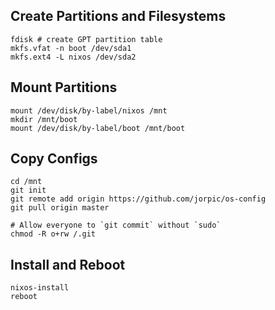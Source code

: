 
Create Partitions and Filesystems
---------------------------------

```
fdisk # create GPT partition table
mkfs.vfat -n boot /dev/sda1
mkfs.ext4 -L nixos /dev/sda2
```

Mount Partitions
----------------

```
mount /dev/disk/by-label/nixos /mnt
mkdir /mnt/boot
mount /dev/disk/by-label/boot /mnt/boot
```

Copy Configs
------------

```
cd /mnt
git init
git remote add origin https://github.com/jorpic/os-config
git pull origin master

# Allow everyone to `git commit` without `sudo`
chmod -R o+rw /.git
```

Install and Reboot
------------------

```
nixos-install
reboot
```
